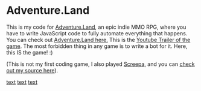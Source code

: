 # Adventure.Land

This is my code for [Adventure.Land](https://adventure.land/), an epic indie MMO RPG, where you have to write JavaScript code to fully automate everything that happens. You can check out [Adventure.Land here.](https://adventure.land/) This is the [Youtube Trailer of the game](
https://www.youtube.com/watch?v=HJAj9u2TEZc).
The most forbidden thing in any game is to write a bot for it. Here, this IS the game! :)

(This is not my first coding game, I also played [Screepa](https://screeps.com/), and you can [check out my source here](https://github.com/johnnyawesome/Screeps)).



[text](link)
[text](link)
[text](link)
